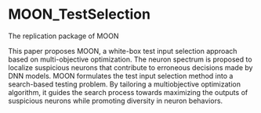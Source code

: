 # MOON_TestSelection
The replication package of MOON

This paper proposes MOON, a white-box test input selection approach based on multi-objective optimization. The neuron spectrum is proposed to
localize suspicious neurons that contribute to erroneous decisions made by DNN models. MOON formulates the test input selection method into a search-based testing problem. By tailoring a multiobjective optimization algorithm, it guides the search process towards maximizing the outputs of suspicious neurons while promoting diversity in neuron behaviors.

